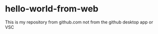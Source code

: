 # hello-world-from-web
This is my repository from github.com not from the github desktop app or VSC
